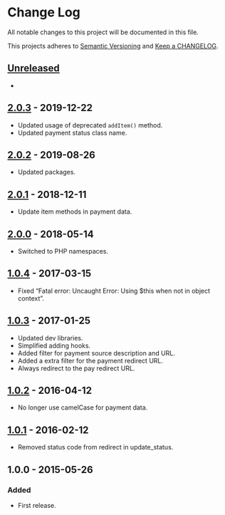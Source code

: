# Change Log

All notable changes to this project will be documented in this file.

This projects adheres to [Semantic Versioning](http://semver.org/) and [Keep a CHANGELOG](http://keepachangelog.com/).

## [Unreleased][unreleased]
- 

## [2.0.3] - 2019-12-22
- Updated usage of deprecated `addItem()` method.
- Updated payment status class name.

## [2.0.2] - 2019-08-26
- Updated packages.

## [2.0.1] - 2018-12-11
- Update item methods in payment data.

## [2.0.0] - 2018-05-14
- Switched to PHP namespaces.

## [1.0.4] - 2017-03-15
- Fixed “Fatal error: Uncaught Error: Using $this when not in object context”.

## [1.0.3] - 2017-01-25
- Updated dev libraries.
- Simplified adding hooks.
- Added filter for payment source description and URL.
- Added a extra filter for the payment redirect URL.
- Always redirect to the pay redirect URL.

## [1.0.2] - 2016-04-12
- No longer use camelCase for payment data.

## [1.0.1] - 2016-02-12
- Removed status code from redirect in update_status.

## 1.0.0 - 2015-05-26

### Added
- First release.

[unreleased]: https://github.com/wp-pay-extensions/classipress/compare/2.0.3...HEAD
[2.0.3]: https://github.com/wp-pay-extensions/classipress/compare/2.0.2...2.0.3
[2.0.2]: https://github.com/wp-pay-extensions/classipress/compare/2.0.1...2.0.2
[2.0.1]: https://github.com/wp-pay-extensions/classipress/compare/2.0.0...2.0.1
[2.0.0]: https://github.com/wp-pay-extensions/classipress/compare/1.0.4...2.0.0
[1.0.4]: https://github.com/wp-pay-extensions/classipress/compare/1.0.3...1.0.4
[1.0.3]: https://github.com/wp-pay-extensions/classipress/compare/1.0.2...1.0.3
[1.0.2]: https://github.com/wp-pay-extensions/classipress/compare/1.0.1...1.0.2
[1.0.1]: https://github.com/wp-pay-extensions/classipress/compare/1.0.0...1.0.1
